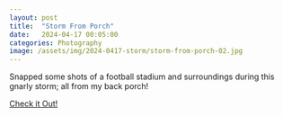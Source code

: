 ```yaml
---
layout: post
title:  "Storm From Porch"
date:   2024-04-17 00:05:00
categories: Photography
image: /assets/img/2024-0417-storm/storm-from-porch-02.jpg
---
```


<p>Snapped some shots of a football stadium and surroundings during this gnarly storm; all from my back porch!</p>

<a href="/2024-0417-storm" title="Storm From My Porch April 2024">
  Check it Out!
</a>